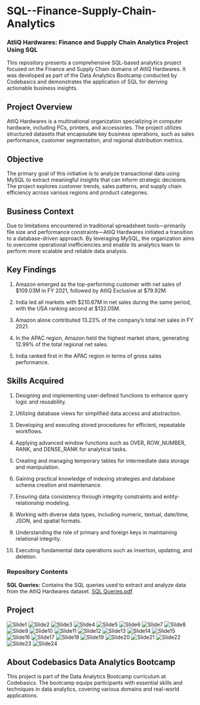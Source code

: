 # SQL--Finance-Supply-Chain-Analytics

### **AtliQ Hardwares: Finance and Supply Chain Analytics Project Using SQL**

This repository presents a comprehensive SQL-based analytics project focused on the Finance and Supply Chain domains of AtliQ Hardwares. It was developed as part of the Data Analytics Bootcamp conducted by Codebasics and demonstrates the application of SQL for deriving actionable business insights.

## Project Overview

AtliQ Hardwares is a multinational organization specializing in computer hardware, including PCs, printers, and accessories. The project utilizes structured datasets that encapsulate key business operations, such as sales performance, customer segmentation, and regional distribution metrics.

## Objective

The primary goal of this initiative is to analyze transactional data using MySQL to extract meaningful insights that can inform strategic decisions. The project explores customer trends, sales patterns, and supply chain efficiency across various regions and product categories.

## Business Context

Due to limitations encountered in traditional spreadsheet tools—primarily file size and performance constraints—AtliQ Hardwares initiated a transition to a database-driven approach. By leveraging MySQL, the organization aims to overcome operational inefficiencies and enable its analytics team to perform more scalable and reliable data analysis.

## Key Findings

1. Amazon emerged as the top-performing customer with net sales of $109.03M in FY 2021, followed by AtliQ Exclusive at $79.92M.


2. India led all markets with $210.67M in net sales during the same period, with the USA ranking second at $132.05M.


3. Amazon alone contributed 13.23% of the company’s total net sales in FY 2021.


4. In the APAC region, Amazon held the highest market share, generating 12.99% of the total regional net sales.


5. India ranked first in the APAC region in terms of gross sales performance.


## Skills Acquired

1. Designing and implementing user-defined functions to enhance query logic and reusability.


2. Utilizing database views for simplified data access and abstraction.


3. Developing and executing stored procedures for efficient, repeatable workflows.


4. Applying advanced window functions such as OVER, ROW_NUMBER, RANK, and DENSE_RANK for analytical tasks.


5. Creating and managing temporary tables for intermediate data storage and manipulation.


6. Gaining practical knowledge of indexing strategies and database schema creation and maintenance.


7. Ensuring data consistency through integrity constraints and entity-relationship modeling.


8. Working with diverse data types, including numeric, textual, date/time, JSON, and spatial formats.


9. Understanding the role of primary and foreign keys in maintaining relational integrity.


10. Executing fundamental data operations such as insertion, updating, and deletion.

### Repository Contents

 **SQL Queries:** Contains the SQL queries used to extract and analyze data from the AtliQ Hardwares dataset. [SQL Queries.pdf](https://github.com/prashantshukla124/SQL--Finance-Supply-Chain-Analytics/blob/main/SQL.Queries.pdf)

## Project

![Slide1](https://github.com/user-attachments/assets/9bd19391-d22f-471f-8922-4eab17d80a1f)
![Slide2](https://github.com/user-attachments/assets/aed18397-03b7-4a72-bbe0-da78fa5a138e)
![Slide3](https://github.com/user-attachments/assets/7c3a70b4-8834-4e7e-95a2-2bc423b3a661)
![Slide4](https://github.com/user-attachments/assets/5d970b45-1ff8-47d8-b774-801eea3ec257)
![Slide5](https://github.com/user-attachments/assets/1c23d936-5e6c-4b23-b571-ac69584f529e)
![Slide6](https://github.com/user-attachments/assets/4af69bd1-58c0-4de8-b23f-8aa8b89e86c7)
![Slide7](https://github.com/user-attachments/assets/9a4d40a6-4d3f-46d9-bec3-e9adec8200f8)
![Slide8](https://github.com/user-attachments/assets/96b0e6bc-363a-4a9e-bbc6-9c48111ce311)
![Slide9](https://github.com/user-attachments/assets/87a0b23a-9c5b-4a62-808c-b04bd6b13393)
![Slide10](https://github.com/user-attachments/assets/bdd82363-5262-4317-8b17-6c9b68c9d0c6)
![Slide11](https://github.com/user-attachments/assets/2a35339f-d826-4d9f-bf69-9529a533a310)
![Slide12](https://github.com/user-attachments/assets/50c202cc-84e7-45bf-bb02-ad326d0149c7)
![Slide13](https://github.com/user-attachments/assets/4783f130-1982-4935-be32-983c06313904)
![Slide14](https://github.com/user-attachments/assets/d3a1e693-06be-43c8-b9dc-23681d6987ed)
![Slide15](https://github.com/user-attachments/assets/84609280-eb07-4e69-8eac-8e1298f3aa8c)
![Slide16](https://github.com/user-attachments/assets/d505bf1f-d30d-4388-a7c4-42a3cec8b062)
![Slide17](https://github.com/user-attachments/assets/2e2067af-fa51-4cbf-b8fe-cec78a1bfefa)
![Slide18](https://github.com/user-attachments/assets/a4e6f24e-b407-40b9-8d12-b9d0f877028d)
![Slide19](https://github.com/user-attachments/assets/19eb984a-c1fa-4c1a-8335-9ace771aade3)
![Slide20](https://github.com/user-attachments/assets/1cb4e54b-c06c-4f60-b81e-a65c9aa06bd9)
![Slide21](https://github.com/user-attachments/assets/a4491483-0a69-4b08-aaef-9d14e7f3987c)
![Slide22](https://github.com/user-attachments/assets/54064779-5d08-4912-a64e-ad62a80e57e4)
![Slide23](https://github.com/user-attachments/assets/ae7b6591-ced0-4712-b794-67dea0055251)
![Slide24](https://github.com/user-attachments/assets/bb5b31c8-b6e3-4001-941d-2024c898bc7e)


## About Codebasics Data Analytics Bootcamp
This project is part of the Data Analytics Bootcamp curriculum at Codebasics. The bootcamp equips participants with essential skills and techniques in data analytics, covering various domains and real-world applications.
